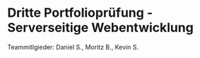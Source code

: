 # Dritte Portfolioprüfung - Serverseitige Webentwicklung
Teammitlgieder: Daniel S., Moritz B., Kevin S.
